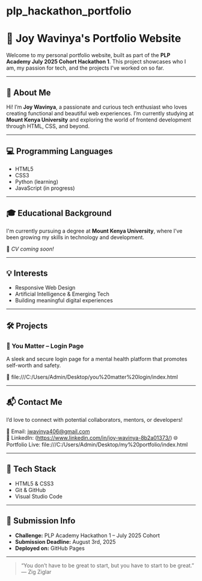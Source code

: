 # plp_hackathon_portfolio
# 🌟 Joy Wavinya's Portfolio Website

Welcome to my personal portfolio website, built as part of the **PLP Academy July 2025 Cohort Hackathon 1**. This project showcases who I am, my passion for tech, and the projects I've worked on so far.

---

## 🚀 About Me

Hi! I’m **Joy Wavinya**, a passionate and curious tech enthusiast who loves creating functional and beautiful web experiences. I’m currently studying at **Mount Kenya University** and exploring the world of frontend development through HTML, CSS, and beyond.

---

## 💻 Programming Languages

- HTML5
- CSS3
- Python (learning)
- JavaScript (in progress)

---

## 🎓 Educational Background

I'm currently pursuing a degree at **Mount Kenya University**, where I’ve been growing my skills in technology and development.

📄 *CV coming soon!*

---

## 💡 Interests

- Responsive Web Design
- Artificial Intelligence & Emerging Tech
- Building meaningful digital experiences

---

## 🛠️ Projects

### 🔐 You Matter – Login Page
A sleek and secure login page for a mental health platform that promotes self-worth and safety.

🔗 file:///C:/Users/Admin/Desktop/you%20matter%20login/index.html 

---

## 📬 Contact Me

I’d love to connect with potential collaborators, mentors, or developers!

📧 Email: jwavinya406@gmail.com  
💬 LinkedIn: (https://www.linkedin.com/in/joy-wavinya-8b2a01373/) 
🌐 Portfolio Live: file:///C:/Users/Admin/Desktop/my%20portfolio/index.html

---

## 🔧 Tech Stack

- HTML5 & CSS3
- Git & GitHub
- Visual Studio Code

---

## 📌 Submission Info

- **Challenge:** PLP Academy Hackathon 1 – July 2025 Cohort
- **Submission Deadline:** August 3rd, 2025
- **Deployed on:** GitHub Pages

---

> “You don’t have to be great to start, but you have to start to be great.” — Zig Ziglar


